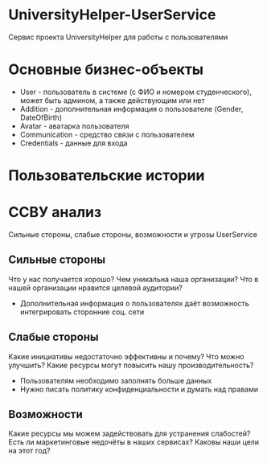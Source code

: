 # UniversityHelper-UserService
Сервис проекта UniversityHelper для работы с пользователями

# Основные бизнес-объекты
* User - пользователь в системе (с ФИО и номером студенческого), может быть админом, а также действующим или нет
* Addition - дополнительная информация о пользователе (Gender, DateOfBirth)
* Avatar - аватарка пользователя
* Communication - средство связи с пользователем
* Credentials - данные для входа

# Пользовательские истории


# ССВУ анализ
Сильные стороны, слабые стороны, возможности и угрозы UserService
## Сильные стороны
Что у нас получается хорошо?
Чем уникальна наша организации?
Что в нашей организации нравится целевой аудитории?


* Дополнительная информация о пользователях даёт возможность интегрировать сторонние соц. сети

## Слабые стороны
Какие инициативы недостаточно эффективны и почему?
Что можно улучшить?
Какие ресурсы могут повысить нашу производительность?

* Пользователям необходимо заполнять больше данных
* Нужно писать политику конфиденциальности и думать над правами

## Возможности
Какие ресурсы мы можем задействовать для устранения слабостей?
Есть ли маркетинговые недочёты в наших сервисах?
Каковы наши цели на этот год?